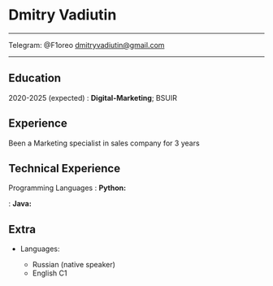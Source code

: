 Dmitry Vadiutin
============

-------------------     ----------------------------
Telegram: @F1oreo                 dmitryvadiutin@gmail.com
-------------------     ----------------------------

Education
---------

2020-2025 (expected)
:   **Digital-Marketing**; BSUIR

Experience
----------
Been a Marketing specialist in sales company for 3 years

Technical Experience
--------------------

Programming Languages
:   **Python:**

:   **Java:**


Extra
----------------------------------------

* Languages:

     * Russian (native speaker)
     * English C1
